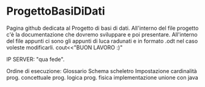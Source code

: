 # ProgettoBasiDiDati
Pagina github dedicata al Progetto di basi di dati.
All'interno del file progetto c'è la documentazione che dovremo sviluppare e poi presentare.
All'interno del file appunti ci sono gli appunti di luca radunati e in formato .odt nel caso 
voleste modificarli.
cout<<"BUON LAVORO :)"

IP SERVER: "qua fede".

Ordine di esecuzione:
Glossario 
Schema scheletro 
Impostazione cardinalità 
prog. concettuale 
prog. logica
prog. fisica
implementazione unione con java 

